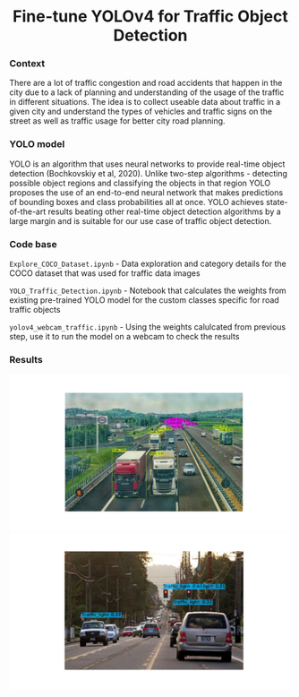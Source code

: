 <h1 align="center">Fine-tune YOLOv4 for Traffic Object Detection</h1> 

### Context
There are a lot of traffic congestion and road accidents that happen in the city due to a lack of planning and understanding of the usage of the traffic in different situations. The idea is to collect useable data about traffic in a given city and understand the types of vehicles and traffic signs on the street as well as traffic usage for better city road planning. 

### YOLO model
YOLO is an algorithm that uses neural networks to provide real-time object detection (Bochkovskiy et al, 2020). Unlike two-step algorithms - detecting possible object regions and classifying the objects in that region YOLO proposes the use of an end-to-end neural network that makes predictions of bounding boxes and class probabilities all at once. YOLO achieves state-of-the-art results beating other real-time object detection algorithms by a large margin and is suitable for our use case of traffic object detection.

### Code base
`Explore_COCO_Dataset.ipynb` - Data exploration and category details for the COCO dataset that was used for traffic data images

`YOLO_Traffic_Detection.ipynb` - Notebook that calculates the weights from existing pre-trained YOLO model for the custom classes specific for road traffic objects

`yolov4_webcam_traffic.ipynb` - Using the weights calulcated from previous step, use it to run the model on a webcam to check the results

### Results
![RoadTruck](results/car_truckpredictions.jpg)
![TrafficLight](results/traffic_lightpredictions.jpg)
